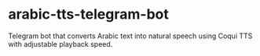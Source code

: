 # arabic-tts-telegram-bot
Telegram bot that converts Arabic text into natural speech using Coqui TTS with adjustable playback speed.

